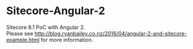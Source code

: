 # Sitecore-Angular-2
Sitecore 8.1 PoC with Angular 2. <br />
Please see <a href="http://blog.ryanbailey.co.nz/2016/04/angular-2-and-sitecore-example.html">http://blog.ryanbailey.co.nz/2016/04/angular-2-and-sitecore-example.html</a> for more information.
